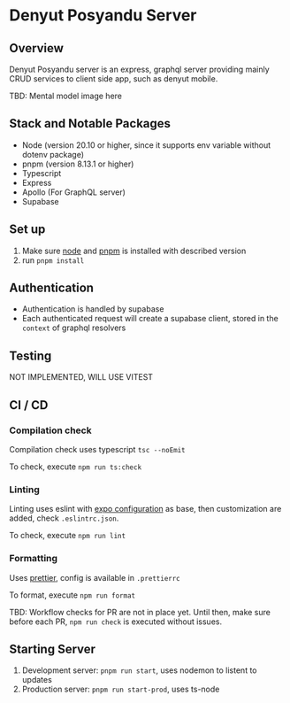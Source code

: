 # Denyut Posyandu Server

## Overview

Denyut Posyandu server is an express, graphql server providing mainly CRUD services to client side app, such as denyut mobile.

TBD: Mental model image here

## Stack and Notable Packages

- Node (version 20.10 or higher, since it supports env variable without dotenv package)
- pnpm (version 8.13.1 or higher)
- Typescript
- Express
- Apollo (For GraphQL server)
- Supabase

## Set up

1. Make sure [node](https://nodejs.org/en) and [pnpm](https://pnpm.io/installation) is installed with described version
2. run `pnpm install`

## Authentication

- Authentication is handled by supabase
- Each authenticated request will create a supabase client, stored in the `context` of graphql resolvers

## Testing

NOT IMPLEMENTED, WILL USE VITEST

## CI / CD

### Compilation check

Compilation check uses typescript `tsc --noEmit`

To check, execute `npm run ts:check`

### Linting

Linting uses eslint with [expo configuration](https://github.com/expo/expo/tree/main/packages/eslint-config-universe#customizing-prettier) as base, then customization are added, check `.eslintrc.json`.

To check, execute `npm run lint`

### Formatting

Uses [prettier](https://prettier.io/), config is available in `.prettierrc`

To format, execute `npm run format`

TBD: Workflow checks for PR are not in place yet. Until then, make sure before each PR, `npm run check` is executed without issues.

## Starting Server

1. Development server: `pnpm run start`, uses nodemon to listent to updates
2. Production server: `pnpm run start-prod`, uses ts-node
